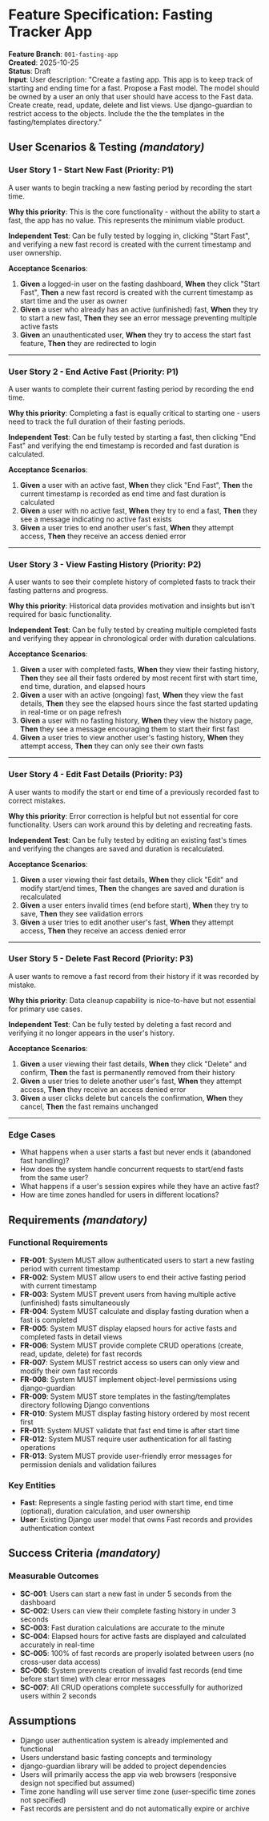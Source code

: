 # Feature Specification: Fasting Tracker App

**Feature Branch**: `001-fasting-app`  
**Created**: 2025-10-25  
**Status**: Draft  
**Input**: User description: "Create a fasting app. This app is to keep track of starting and ending time for a fast. Propose a Fast model. The model should be owned by a user an only that user should have access to the Fast data. Create create, read, update, delete and list views. Use django-guardian to restrict access to the objects. Include the the the templates in the fasting/templates directory."

## User Scenarios & Testing *(mandatory)*

### User Story 1 - Start New Fast (Priority: P1)

A user wants to begin tracking a new fasting period by recording the start time.

**Why this priority**: This is the core functionality - without the ability to start a fast, the app has no value. This represents the minimum viable product.

**Independent Test**: Can be fully tested by logging in, clicking "Start Fast", and verifying a new fast record is created with the current timestamp and user ownership.

**Acceptance Scenarios**:

1. **Given** a logged-in user on the fasting dashboard, **When** they click "Start Fast", **Then** a new fast record is created with the current timestamp as start time and the user as owner
2. **Given** a user who already has an active (unfinished) fast, **When** they try to start a new fast, **Then** they see an error message preventing multiple active fasts
3. **Given** an unauthenticated user, **When** they try to access the start fast feature, **Then** they are redirected to login

---

### User Story 2 - End Active Fast (Priority: P1)

A user wants to complete their current fasting period by recording the end time.

**Why this priority**: Completing a fast is equally critical to starting one - users need to track the full duration of their fasting periods.

**Independent Test**: Can be fully tested by starting a fast, then clicking "End Fast" and verifying the end timestamp is recorded and fast duration is calculated.

**Acceptance Scenarios**:

1. **Given** a user with an active fast, **When** they click "End Fast", **Then** the current timestamp is recorded as end time and fast duration is calculated
2. **Given** a user with no active fast, **When** they try to end a fast, **Then** they see a message indicating no active fast exists
3. **Given** a user tries to end another user's fast, **When** they attempt access, **Then** they receive an access denied error

---

### User Story 3 - View Fasting History (Priority: P2)

A user wants to see their complete history of completed fasts to track their fasting patterns and progress.

**Why this priority**: Historical data provides motivation and insights but isn't required for basic functionality.

**Independent Test**: Can be fully tested by creating multiple completed fasts and verifying they appear in chronological order with duration calculations.

**Acceptance Scenarios**:

1. **Given** a user with completed fasts, **When** they view their fasting history, **Then** they see all their fasts ordered by most recent first with start time, end time, duration, and elapsed hours
2. **Given** a user with an active (ongoing) fast, **When** they view the fast details, **Then** they see the elapsed hours since the fast started updating in real-time or on page refresh
3. **Given** a user with no fasting history, **When** they view the history page, **Then** they see a message encouraging them to start their first fast
4. **Given** a user tries to view another user's fasting history, **When** they attempt access, **Then** they can only see their own fasts

---

### User Story 4 - Edit Fast Details (Priority: P3)

A user wants to modify the start or end time of a previously recorded fast to correct mistakes.

**Why this priority**: Error correction is helpful but not essential for core functionality. Users can work around this by deleting and recreating fasts.

**Independent Test**: Can be fully tested by editing an existing fast's times and verifying the changes are saved and duration is recalculated.

**Acceptance Scenarios**:

1. **Given** a user viewing their fast details, **When** they click "Edit" and modify start/end times, **Then** the changes are saved and duration is recalculated
2. **Given** a user enters invalid times (end before start), **When** they try to save, **Then** they see validation errors
3. **Given** a user tries to edit another user's fast, **When** they attempt access, **Then** they receive an access denied error

---

### User Story 5 - Delete Fast Record (Priority: P3)

A user wants to remove a fast record from their history if it was recorded by mistake.

**Why this priority**: Data cleanup capability is nice-to-have but not essential for primary use cases.

**Independent Test**: Can be fully tested by deleting a fast record and verifying it no longer appears in the user's history.

**Acceptance Scenarios**:

1. **Given** a user viewing their fast details, **When** they click "Delete" and confirm, **Then** the fast is permanently removed from their history
2. **Given** a user tries to delete another user's fast, **When** they attempt access, **Then** they receive an access denied error
3. **Given** a user clicks delete but cancels the confirmation, **When** they cancel, **Then** the fast remains unchanged

---

### Edge Cases

- What happens when a user starts a fast but never ends it (abandoned fast handling)?
- How does the system handle concurrent requests to start/end fasts from the same user?
- What happens if a user's session expires while they have an active fast?
- How are time zones handled for users in different locations?

## Requirements *(mandatory)*

### Functional Requirements

- **FR-001**: System MUST allow authenticated users to start a new fasting period with current timestamp
- **FR-002**: System MUST allow users to end their active fasting period with current timestamp  
- **FR-003**: System MUST prevent users from having multiple active (unfinished) fasts simultaneously
- **FR-004**: System MUST calculate and display fasting duration when a fast is completed
- **FR-005**: System MUST display elapsed hours for active fasts and completed fasts in detail views
- **FR-006**: System MUST provide complete CRUD operations (create, read, update, delete) for fast records
- **FR-007**: System MUST restrict access so users can only view and modify their own fast records
- **FR-008**: System MUST implement object-level permissions using django-guardian
- **FR-009**: System MUST store templates in the fasting/templates directory following Django conventions
- **FR-010**: System MUST display fasting history ordered by most recent first
- **FR-011**: System MUST validate that fast end time is after start time
- **FR-012**: System MUST require user authentication for all fasting operations
- **FR-013**: System MUST provide user-friendly error messages for permission denials and validation failures

### Key Entities

- **Fast**: Represents a single fasting period with start time, end time (optional), duration calculation, and user ownership
- **User**: Existing Django user model that owns Fast records and provides authentication context

## Success Criteria *(mandatory)*

### Measurable Outcomes

- **SC-001**: Users can start a new fast in under 5 seconds from the dashboard
- **SC-002**: Users can view their complete fasting history in under 3 seconds
- **SC-003**: Fast duration calculations are accurate to the minute
- **SC-004**: Elapsed hours for active fasts are displayed and calculated accurately in real-time
- **SC-005**: 100% of fast records are properly isolated between users (no cross-user data access)
- **SC-006**: System prevents creation of invalid fast records (end time before start time) with clear error messages
- **SC-007**: All CRUD operations complete successfully for authorized users within 2 seconds

## Assumptions

- Django user authentication system is already implemented and functional
- Users understand basic fasting concepts and terminology
- django-guardian library will be added to project dependencies
- Users will primarily access the app via web browsers (responsive design not specified but assumed)
- Time zone handling will use server time zone (user-specific time zones not specified)
- Fast records are persistent and do not automatically expire or archive
